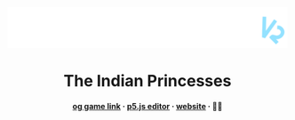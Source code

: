 <br />
<div align="center">
  <a href="https://github.com/NotPaavan/primefactoryV2">
    <img src="logo.png" alt="Logo">
  </a>
  
<h1>The Indian Princesses</h1>
<h4><a href = 'https://scratch.mit.edu/projects/824390796/'>og game link</a> · <a href = 'https://editor.p5js.org/devonFL/sketches/P8IcMEL9Y'>p5.js editor</a> · <a href = 'https://notpaavan.github.io/primefactoryV2/'>website</a> · 🤫🧏</h4>
